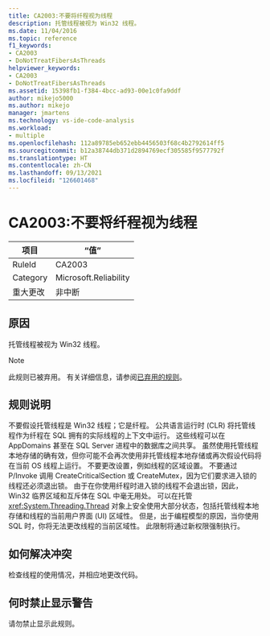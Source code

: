 ```yaml
---
title: CA2003:不要将纤程视为线程
description: 托管线程被视为 Win32 线程。
ms.date: 11/04/2016
ms.topic: reference
f1_keywords:
- CA2003
- DoNotTreatFibersAsThreads
helpviewer_keywords:
- CA2003
- DoNotTreatFibersAsThreads
ms.assetid: 15398fb1-f384-4bcc-ad93-00e1c0fa9ddf
author: mikejo5000
ms.author: mikejo
manager: jmartens
ms.technology: vs-ide-code-analysis
ms.workload:
- multiple
ms.openlocfilehash: 112a89785eb652ebb4456503f68c4b2792614ff5
ms.sourcegitcommit: b12a38744db371d2894769ecf305585f9577792f
ms.translationtype: HT
ms.contentlocale: zh-CN
ms.lasthandoff: 09/13/2021
ms.locfileid: "126601468"
---
```

# <a name="ca2003-do-not-treat-fibers-as-threads"></a>CA2003:不要将纤程视为线程

|项目|“值”|
|-|-|
|RuleId|CA2003|
|Category|Microsoft.Reliability|
|重大更改|非中断|

## <a name="cause"></a>原因
托管线程被视为 Win32 线程。

> [!NOTE]
> 此规则已被弃用。 有关详细信息，请参阅[已弃用的规则](fxcop-unported-deprecated-rules.md)。

## <a name="rule-description"></a>规则说明

不要假设托管线程是 Win32 线程；它是纤程。 公共语言运行时 (CLR) 将托管线程作为纤程在 SQL 拥有的实际线程的上下文中运行。 这些线程可以在 AppDomains 甚至在 SQL Server 进程中的数据库之间共享。 虽然使用托管线程本地存储的确有效，但你可能不会再次使用非托管线程本地存储或再次假设代码将在当前 OS 线程上运行。 不要更改设置，例如线程的区域设置。 不要通过 P/Invoke 调用 CreateCriticalSection 或 CreateMutex，因为它们要求进入锁的线程还必须退出锁。 由于在你使用纤程时进入锁的线程不会退出锁，因此，Win32 临界区域和互斥体在 SQL 中毫无用处。 可以在托管 <xref:System.Threading.Thread> 对象上安全使用大部分状态，包括托管线程本地存储和线程的当前用户界面 (UI) 区域性。 但是，出于编程模型的原因，当你使用 SQL 时，你将无法更改线程的当前区域性。 此限制将通过新权限强制执行。

## <a name="how-to-fix-violations"></a>如何解决冲突

检查线程的使用情况，并相应地更改代码。

## <a name="when-to-suppress-warnings"></a>何时禁止显示警告

请勿禁止显示此规则。
